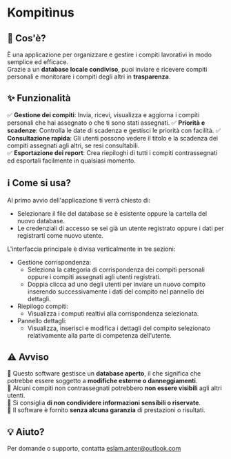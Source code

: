 # Kompitìnus

## 📌 Cos'è?
È una applicazione per organizzare e gestire i compiti lavorativi in modo semplice ed efficace.  
Grazie a un **database locale condiviso**, puoi inviare e ricevere compiti personali e monitorare i compiti degli altri in **trasparenza**.  

## ✨ Funzionalità
✅ **Gestione dei compiti**: Invia, ricevi, visualizza e aggiorna i compiti personali che hai assegnato o che ti sono stati assegnati.
✅ **Priorità e scadenze**: Controlla le date di scadenza e gestisci le priorità con facilità.
✅ **Consultazione rapida**: Gli utenti possono vedere il titolo e la scadenza dei compiti assegnati agli altri, se resi consultabili.  
✅ **Esportazione dei report**: Crea riepiloghi di tutti i compiti contrassegnati ed esportali facilmente in qualsiasi momento.

## ℹ️ Come si usa?
Al primo avvio dell'applicazione ti verrà chiesto di:
- Selezionare il file del database se è esistente oppure la cartella del nuovo database.
- Le credenziali di accesso se sei già un utente registrato oppure i dati per registrarti come nuovo utente.

L'interfaccia principale è divisa verticalmente in tre sezioni:
- Gestione corrispondenza:
  - Seleziona la categoria di corrispondenza dei compiti personali oppure i compiti assegnati agli utenti registrati.
  - Doppia clicca ad uno degli utenti per inviare un nuovo compito inserendo successivamente i dati del compito nel pannello dei dettagli.
- Riepilogo compiti:
  - Visualizza i computi realtivi alla corrispondenza selezionata.
- Pannello dettagli:
  - Visualizza, inserisci e modifica i dettagli del compito selezionato relativamente alla parte di competenza dell'utente.

## ⚠️ Avviso
🔹 Questo software gestisce un **database aperto**, il che significa che potrebbe essere soggetto a **modifiche esterne o danneggiamenti**.  
🔹 Alcuni compiti non contrassegnati potrebbero **non essere visibili** agli altri utenti.  
🔹 Si consiglia **di non condividere informazioni sensibili o riservate**.  
🔹 Il software è fornito **senza alcuna garanzia** di prestazioni o risultati.  

## 💡 Aiuto?
Per domande o supporto, contatta eslam.anter@outlook.com  
